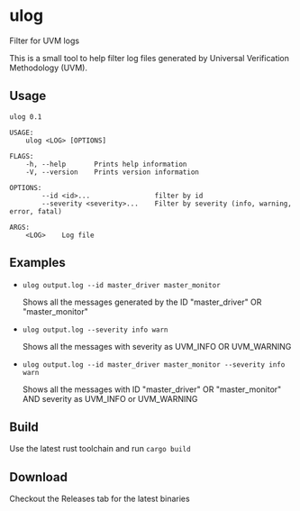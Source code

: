 # ulog
Filter for UVM logs

This is a small tool to help filter log files generated by Universal Verification Methodology (UVM).

## Usage
```
ulog 0.1

USAGE:
    ulog <LOG> [OPTIONS]

FLAGS:
    -h, --help       Prints help information
    -V, --version    Prints version information

OPTIONS:
        --id <id>...                filter by id
        --severity <severity>...    Filter by severity (info, warning, error, fatal)

ARGS:
    <LOG>    Log file
```

## Examples
- `ulog output.log --id master_driver master_monitor`

  Shows all the messages generated by the ID "master_driver" OR "master_monitor"
- `ulog output.log --severity info warn`

  Shows all the messages with severity as UVM_INFO OR UVM_WARNING
- `ulog output.log --id master_driver master_monitor --severity info warn`

  Shows all the messages with ID "master_driver" OR "master_monitor" AND severity as UVM_INFO or UVM_WARNING

## Build

Use the latest rust toolchain and run `cargo build`

## Download

Checkout the Releases tab for the latest binaries

